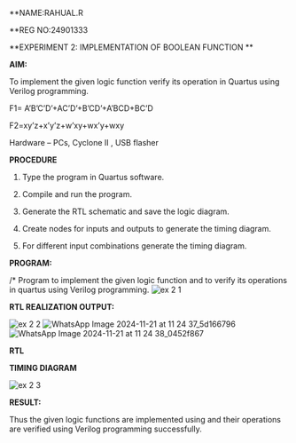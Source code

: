 **NAME:RAHUAL.R

**REG NO:24901333

**EXPERIMENT 2: IMPLEMENTATION  OF BOOLEAN FUNCTION **

**AIM:**

To implement the given logic function verify its operation in Quartus using Verilog programming.

F1= A’B’C’D’+AC’D’+B’CD’+A’BCD+BC’D 

F2=xy’z+x’y’z+w’xy+wx’y+wxy

Hardware – PCs, Cyclone II , USB flasher

**PROCEDURE**

1.	Type the program in Quartus software.

2.	Compile and run the program.

3.	Generate the RTL schematic and save the logic diagram.

4.	Create nodes for inputs and outputs to generate the timing diagram.

5.	For different input combinations generate the timing diagram.


**PROGRAM:**


/* Program to implement the given logic function and to verify its operations in quartus using Verilog programming. 
![ex 2 1](https://github.com/user-attachments/assets/6e8e0ac7-fc21-4b00-8af7-123608c64ac6)



**RTL REALIZATION OUTPUT:**

![ex 2 2](https://github.com/user-attachments/assets/d86f810d-048b-4574-8b9c-5103352f6e50)
![WhatsApp Image 2024-11-21 at 11 24 37_5d166796](https://github.com/user-attachments/assets/6ed55772-543c-4591-98f4-5b28b0dfa531)
![WhatsApp Image 2024-11-21 at 11 24 38_0452f867](https://github.com/user-attachments/assets/5589b1f5-738e-4d35-ac5c-38eaeff9d5a6)

**RTL**

**TIMING DIAGRAM**

![ex 2 3](https://github.com/user-attachments/assets/3781435d-b42c-4b32-b546-6739fa9d4279)

**RESULT:**

Thus the given logic functions are implemented using and their operations are verified using Verilog programming successfully.

